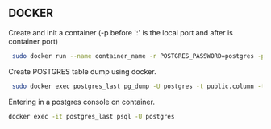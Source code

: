 ## DOCKER

Create and init a container (-p before ':' is the local port and after is container port)
``` sh
 sudo docker run --name container_name -r POSTGRES_PASSWORD=postgres -p 5432:5432 -d postgres:latest
```

Create POSTGRES table dump using docker.
```sh
 sudo docker exec postgres_last pg_dump -U postgres -t public.column -t public.column -t public.column -a table_name --inserts > dump.sql
```

Entering in a postgres console on container.
``` sh
docker exec -it postgres_last psql -U postgres
```
